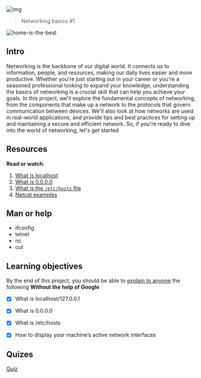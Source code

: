 ![img](https://assets.imaginablefutures.com/media/images/ALX_Logo.max-200x150.png)
> Networking basics #1

![home-is-the-best](https://s3.amazonaws.com/intranet-projects-files/holbertonschool-sysadmin_devops/285/s7kpNYq.png)

## Intro
Networking is the backbone of our digital world. It connects us to information, people, and resources, making our daily lives easier and more productive. Whether you're just starting out in your career or you're a seasoned professional looking to expand your knowledge, understanding the basics of networking is a crucial skill that can help you achieve your goals. In this project, we'll explore the fundamental concepts of networking, from the components that make up a network to the protocols that govern communication between devices. We'll also look at how networks are used in real-world applications, and provide tips and best practices for setting up and maintaining a secure and efficient network. So, if you're ready to dive into the world of networking, let's get started

## Resources
__Read or watch__:
1. [What is localhost](https://en.wikipedia.org/wiki/Localhost)
2. [What is 0.0.0.0](https://en.wikipedia.org/wiki/0.0.0.0)
3. [What is the ```/etc/hosts``` file](https://www.thegeekstuff.com/2012/04/nc-command-examples/)
4. [Netcat examples](https://www.thegeekstuff.com/2012/04/nc-command-examples/)


## Man or help
* ifconfig
* telnet
* nc
* cut

## Learning objectives
By the end of this project, you should be able to [explain to anyone](https://fs.blog/feynman-learning-technique/) the following  __Without the help of Google__


* [X] What is localhost/127.0.0.1
* [X] What is 0.0.0.0
* [X] What is /etc/hosts
* [X] How to display your machine’s active network interfaces


## Quizes
[Quiz](./quiz.md)